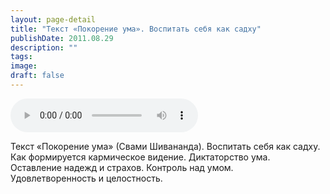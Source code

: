 ```yaml
---
layout: page-detail
title: "Текст «Покорение ума». Воспитать себя как садху"
publishDate: 2011.08.29
description: ""
tags:
image:
draft: false
---
```


<audio title="2011.08.29 - Текст «Покорение ума». Воспитать себя как садху.mp3" src="/upload/iblock/654/6545201ec38e97dd2f17b34b596101dd.mp3" controls=""></audio>

 Текст «Покорение ума» (Свами Шивананда). Воспитать себя как садху.  
 Как формируется кармическое видение. Диктаторство ума.  
 Оставление надежд и страхов. Контроль над умом.  
 Удовлетворенность и целостность.  

  
